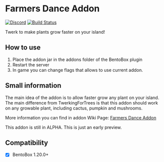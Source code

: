 # Farmers Dance Addon
[![Discord](https://img.shields.io/discord/272499714048524288.svg?logo=discord)](https://discord.bentobox.world)
[![Build Status](https://ci.codemc.io/buildStatus/icon?job=BentoBoxWorld/TwerkingPlants)](https://ci.codemc.io/job/BentoBoxWorld/job/FarmersDance/)

Twerk to make plants grow faster on your island!

## How to use

1. Place the addon jar in the addons folder of the BentoBox plugin
2. Restart the server
3. In game you can change flags that allows to use current addon.

## Small information

The main idea of the addon is to allow faster grow any plant on your island. 
The main difference from TwerkingForTrees is that this addon should work on any growable plant, including cactus, pumpkin and mushrooms.

More information you can find in addon Wiki Page: [Farmers Dance Addon](https://docs.bentobox.world/en/latest/addons/FarmersDance/)

This addon is still in ALPHA. This is just an early preview.

## Compatibility

- [x] BentoBox 1.20.0+
